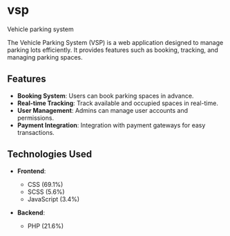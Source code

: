 # vsp
Vehicle parking system

The Vehicle Parking System (VSP) is a web application designed to manage parking lots efficiently. It provides features such as booking, tracking, and managing parking spaces.

## Features

- **Booking System**: Users can book parking spaces in advance.
- **Real-time Tracking**: Track available and occupied spaces in real-time.
- **User Management**: Admins can manage user accounts and permissions.
- **Payment Integration**: Integration with payment gateways for easy transactions.

## Technologies Used

- **Frontend**: 
  - CSS (69.1%)
  - SCSS (5.6%)
  - JavaScript (3.4%)

- **Backend**: 
  - PHP (21.6%)
